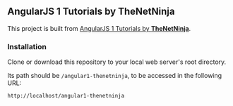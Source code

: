 ## AngularJS 1 Tutorials by TheNetNinja
This project is built from [AngularJS 1 Tutorials by **TheNetNinja**](https://www.youtube.com/playlist?list=PL4cUxeGkcC9gsJS5QgFT2IvWIX78dV3_v).

### Installation
Clone or download this repository to your local web server's root directory.

Its path should be `/angular1-thenetninja`, to be accessed in the following URL:
```
http://localhost/angular1-thenetninja
```
